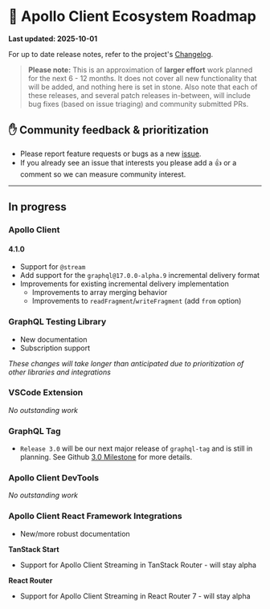 # 🔮 Apollo Client Ecosystem Roadmap

**Last updated: 2025-10-01**

For up to date release notes, refer to the project's [Changelog](https://github.com/apollographql/apollo-client/blob/main/CHANGELOG.md).

> **Please note:** This is an approximation of **larger effort** work planned for the next 6 - 12 months. It does not cover all new functionality that will be added, and nothing here is set in stone. Also note that each of these releases, and several patch releases in-between, will include bug fixes (based on issue triaging) and community submitted PRs.

## ✋ Community feedback & prioritization

- Please report feature requests or bugs as a new [issue](https://github.com/apollographql/apollo-client/issues/new/choose).
- If you already see an issue that interests you please add a 👍 or a comment so we can measure community interest.

---

## In progress

### Apollo Client

#### 4.1.0

- Support for `@stream`
- Add support for the `graphql@17.0.0-alpha.9` incremental delivery format
- Improvements for existing incremental delivery implementation
  - Improvements to array merging behavior
  - Improvements to `readFragment`/`writeFragment` (add `from` option)

### GraphQL Testing Library

- New documentation
- Subscription support

_These changes will take longer than anticipated due to prioritization of other libraries and integrations_

### VSCode Extension

_No outstanding work_

### GraphQL Tag

- `Release 3.0` will be our next major release of `graphql-tag` and is still in planning. See Github [3.0 Milestone](https://github.com/apollographql/graphql-tag/milestone/3) for more details.

### Apollo Client DevTools

_No outstanding work_

### Apollo Client React Framework Integrations

- New/more robust documentation

**TanStack Start**

- Support for Apollo Client Streaming in TanStack Router - will stay alpha

**React Router**

- Support for Apollo Client Streaming in React Router 7 - will stay alpha
